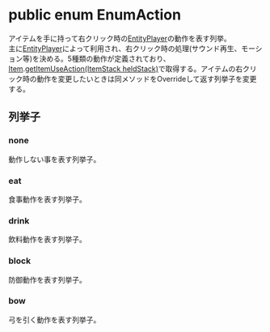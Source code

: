 # public enum EnumAction
アイテムを手に持って右クリック時の[EntityPlayer]の動作を表す列挙。  
主に[EntityPlayer]によって利用され、右クリック時の処理(サウンド再生、モーション等)を決める。5種類の動作が定義されており、[Item].[getItemUseAction(ItemStack heldStack)]で取得する。アイテムの右クリック時の動作を変更したいときは同メソッドをOverrideして返す列挙子を変更する。  


## 列挙子

### none
動作しない事を表す列挙子。

### eat
食事動作を表す列挙子。

### drink
飲料動作を表す列挙子。

### block
防御動作を表す列挙子。

### bow
弓を引く動作を表す列挙子。

[entityPlayer]:/ForgeBin/net/minecraft/entity/player/EntityPlayer.md

[item]:/ForgeBin/net/minecraft/item/Item.md

[getItemUseAction(ItemStack heldStack)]:/ForgeBin/net/minecraft/item/Item.md#public-enumaction-getitemuseactionitemstack-helditem
